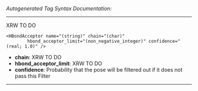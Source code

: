 _Autogenerated Tag Syntax Documentation:_

---
XRW TO DO

```
<HBondAcceptor name="(string)" chain="(char)"
        hbond_acceptor_limit="(non_negative_integer)" confidence="(real; 1.0)" />
```

-   **chain**: XRW TO DO
-   **hbond_acceptor_limit**: XRW TO DO
-   **confidence**: Probability that the pose will be filtered out if it does not pass this Filter

---
